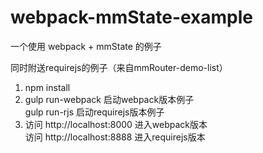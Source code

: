 # webpack-mmState-example
一个使用 webpack + mmState 的例子

同时附送requirejs的例子（来自mmRouter-demo-list）

1. npm install
2. gulp run-webpack 启动webpack版本例子  
   gulp run-rjs 启动requirejs版本例子
3. 访问 http://localhost:8000 进入webpack版本  
   访问 http://localhost:8888 进入requirejs版本
